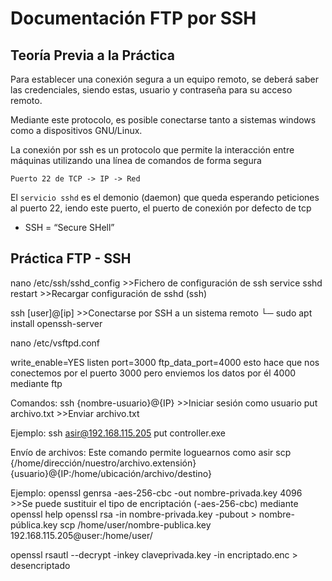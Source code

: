 # Documentación FTP por SSH

## Teoría Previa a la Práctica
Para establecer una conexión segura a un equipo remoto, se deberá saber las credenciales, siendo estas, usuario y contraseña para su acceso remoto.

Mediante este protocolo, es posible conectarse tanto a sistemas windows como a dispositivos GNU/Linux.

La conexión por ssh es un protocolo que permite la interacción entre máquinas utilizando una línea de comandos de forma segura

`Puerto 22 de TCP -> IP -> Red`

El `servicio sshd` es el demonio (daemon) que queda esperando peticiones al puerto 22, iendo este puerto, el puerto de conexión por defecto de tcp

- SSH = “Secure SHell”

## Práctica FTP - SSH

nano /etc/ssh/sshd_config	>>Fichero de configuración de ssh
service sshd restart	>>Recargar configuración de sshd (ssh)

ssh [user]@[ip]		>>Conectarse por SSH a un sistema remoto
└─ sudo apt install openssh-server

nano /etc/vsftpd.conf

write_enable=YES
listen port=3000
ftp_data_port=4000
esto hace que nos conectemos por el puerto 3000 pero enviemos los datos por él 4000 mediante ftp

Comandos:
ssh {nombre-usuario}@{IP} >>Iniciar sesión como usuario
put archivo.txt >>Enviar archivo.txt


Ejemplo:
ssh asir@192.168.115.205
put controller.exe


Envío de archivos:
Este comando permite loguearnos como asir
scp {/home/dirección/nuestro/archivo.extensión} {usuario}@{IP:/home/ubicación/archivo/destino}


Ejemplo:
openssl genrsa -aes-256-cbc -out nombre-privada.key 4096 >>Se puede sustituir el tipo de encriptación (-aes-256-cbc) mediante openssl help
openssl rsa -in nombre-privada.key -pubout > nombre-pública.key
scp /home/user/nombre-publica.key 192.168.115.205@user:/home/user/


openssl rsautl --decrypt -inkey claveprivada.key -in encriptado.enc > desencriptado
